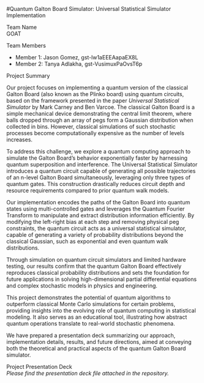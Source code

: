 #Quantum Galton Board Simulator: Universal Statistical Simulator Implementation

Team Name  
GOAT

Team Members  
- Member 1: Jason Gomez, gst-lw1aEEEAapaEX8L
- Member 2: Tanya Adlakha, gst-VusimuxPaOvsT6p  




Project Summary

Our project focuses on implementing a quantum version of the classical Galton Board (also known as the Plinko board) using quantum circuits, based on the framework presented in the paper *Universal Statistical Simulator* by Mark Carney and Ben Varcoe. The classical Galton Board is a simple mechanical device demonstrating the central limit theorem, where balls dropped through an array of pegs form a Gaussian distribution when collected in bins. However, classical simulations of such stochastic processes become computationally expensive as the number of levels increases.

To address this challenge, we explore a quantum computing approach to simulate the Galton Board’s behavior exponentially faster by harnessing quantum superposition and interference. The Universal Statistical Simulator introduces a quantum circuit capable of generating all possible trajectories of an n-level Galton Board simultaneously, leveraging only three types of quantum gates. This construction drastically reduces circuit depth and resource requirements compared to prior quantum walk models.

Our implementation encodes the paths of the Galton Board into quantum states using multi-controlled gates and leverages the Quantum Fourier Transform to manipulate and extract distribution information efficiently. By modifying the left-right bias at each step and removing physical peg constraints, the quantum circuit acts as a universal statistical simulator, capable of generating a variety of probability distributions beyond the classical Gaussian, such as exponential and even quantum walk distributions.

Through simulation on quantum circuit simulators and limited hardware testing, our results confirm that the quantum Galton Board effectively reproduces classical probability distributions and sets the foundation for future applications in solving high-dimensional partial differential equations and complex stochastic models in physics and engineering.

This project demonstrates the potential of quantum algorithms to outperform classical Monte Carlo simulations for certain problems, providing insights into the evolving role of quantum computing in statistical modeling. It also serves as an educational tool, illustrating how abstract quantum operations translate to real-world stochastic phenomena.

We have prepared a presentation deck summarizing our approach, implementation details, results, and future directions, aimed at conveying both the theoretical and practical aspects of the quantum Galton Board simulator.

Project Presentation Deck  
*Please find the presentation deck file attached in the repository.*
